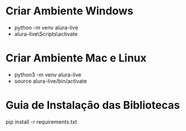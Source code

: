 # Criar Ambiente Windows

- python -m venv alura-live
- alura-live\Scripts\activate

# Criar Ambiente Mac e Linux

- python3 -m venv alura-live
- source alura-live/bin/activate

# Guia de Instalação das Bibliotecas

pip install -r requirements.txt
